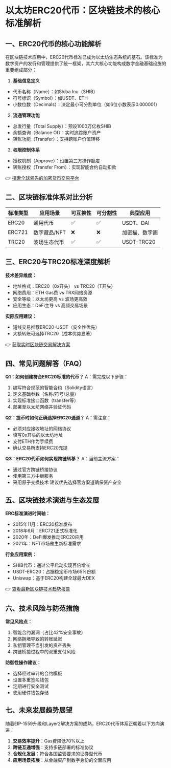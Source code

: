 # 以太坊ERC20代币：区块链技术的核心标准解析

## 一、ERC20代币的核心功能解析

在区块链技术应用中，ERC20代币标准已成为以太坊生态系统的基石。该标准为数字资产的发行和管理提供了统一框架，其六大核心功能构成数字金融基础设施的重要组成部分：

1. **基础信息定义**
- 代币名称（Name）：如Shiba Inu（SHIB）
- 符号标识（Symbol）：如USDT、ETH
- 小数位数（Decimals）：决定最小可分割单位（如6位小数表示0.000001）

2. **流通管理功能**
- 总发行量（Total Supply）：预设1000万亿枚SHIB
- 余额查询（Balance Of）：实时追踪账户资产
- 转账功能（Transfer）：支持跨账户价值转移

3. **权限控制体系**
- 授权机制（Approve）：设置第三方操作额度
- 转账授权（Transfer From）：实现智能合约自动扣款

👉 [探索全球领先的加密货币交易平台](https://bit.ly/okx_welcome)

## 二、区块链标准体系对比分析

| 标准类型 | 应用场景        | 可互换性 | 可分割性 | 典型应用       |
|----------|-----------------|----------|----------|----------------|
| ERC20    | 通用代币        | ✅       | ✅       | USDT、DAI      |
| ERC721   | 数字藏品/NFT    | ❌       | ❌       | 加密猫、数字画 |
| TRC20    | 波场生态代币    | ✅       | ✅       | USDT-TRC20     |

## 三、ERC20与TRC20标准深度解析

**技术差异维度：**
- 地址格式：ERC20（0x开头） vs TRC20（T开头）
- 网络费用：ETH Gas费 vs TRX网络资源
- 安全等级：以太坊更高 vs 波场更高效
- 应用生态：DeFi主导 vs 高频交易场景

**实际应用建议：**
- 短线交易推荐ERC20-USDT（安全性优先）
- 大额转账可选择TRC20（成本优势显著）

👉 [获取实时区块链交易解决方案](https://bit.ly/okx_welcome)

## 四、常见问题解答（FAQ）

**Q1：如何创建符合ERC20标准的代币？**
A：需完成以下步骤：
1. 编写符合规范的智能合约（Solidity语言）
2. 定义基础参数（名称/符号/总量）
3. 实现标准接口函数（transfer等）
4. 部署至以太坊网络并验证代码

**Q2：提币时如何正确选择ERC20通道？**
A：需注意：
- 必须对应接收地址的网络协议
- 填写0x开头的以太坊地址
- 支付ETH作为手续费
- 确认交易所支持ERC20充提

**Q3：ERC20代币如何实现跨链转移？**
A：当前主流方案：
- 通过官方跨链桥接协议
- 使用第三方中继服务
- 采用原子交换技术
建议优先选择官方渠道确保资产安全

## 五、区块链技术演进与生态发展

**ERC标准演进时间轴：**
- 2015年11月：ERC20标准发布
- 2018年6月：ERC721正式标准化
- 2020年：DeFi爆发推动ERC20应用
- 2021年：NFT市场催生新标准需求

**行业应用案例：**
- SHIB代币：通过公平启动实现百倍增长
- USDT-ERC20：占据稳定币市场65%份额
- Uniswap：基于ERC20构建全球最大DEX

👉 [查看最新区块链技术趋势报告](https://bit.ly/okx_welcome)

## 六、技术风险与防范措施

**常见风险点：**
1. 智能合约漏洞（占比42%安全事故）
2. 网络拥堵导致的转账延迟
3. 私钥管理不当引发的资产丢失
4. 跨链桥接过程中的双重支付风险

**防御性操作建议：**
- 选择经过审计的合约模板
- 设置多重签名钱包
- 定期进行安全测试
- 使用硬件钱包存储

## 七、未来发展趋势展望

随着EIP-1559升级和Layer2解决方案的成熟，ERC20代币体系正朝着以下方向演进：
1. **交易效率提升**：Gas费降低70%以上
2. **跨链互通增强**：支持多链部署的标准协议
3. **合规化发展**：符合各国监管要求的证券型代币
4. **应用场景拓展**：从金融资产到数字身份的全面应用
